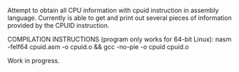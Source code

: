 Attempt to obtain all CPU information with cpuid instruction in assembly language. Currently is able to get and print out several pieces of information provided by the CPUID instruction.


COMPILATION INSTRUCTIONS (program only works for 64-bit Linux):
nasm -felf64 cpuid.asm -o cpuid.o && gcc -no-pie -o cpuid cpuid.o

Work in progress.
